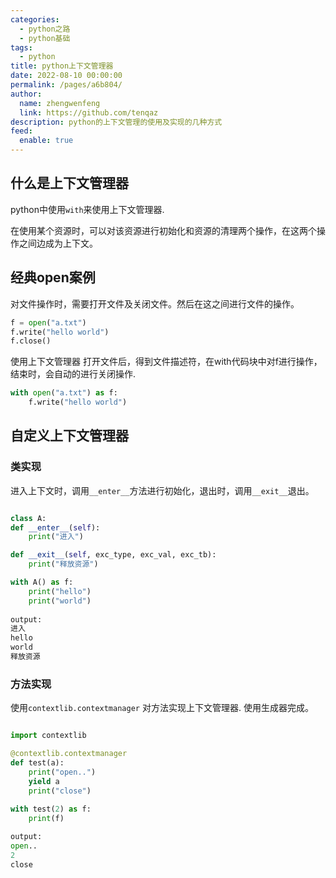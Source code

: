 ```yaml
---
categories: 
  - python之路
  - python基础
tags: 
  - python
title: python上下文管理器
date: 2022-08-10 00:00:00
permalink: /pages/a6b804/
author: 
  name: zhengwenfeng
  link: https://github.com/tenqaz
description: python的上下文管理的使用及实现的几种方式
feed: 
  enable: true
---
```




## 什么是上下文管理器

python中使用`with`来使用上下文管理器.

在使用某个资源时，可以对该资源进行初始化和资源的清理两个操作，在这两个操作之间边成为上下文。

## 经典open案例

对文件操作时，需要打开文件及关闭文件。然后在这之间进行文件的操作。

```python
f = open("a.txt")
f.write("hello world")
f.close()
```

使用上下文管理器
打开文件后，得到文件描述符，在with代码块中对f进行操作，结束时，会自动的进行关闭操作.
```python
with open("a.txt") as f:
    f.write("hello world")
```

## 自定义上下文管理器

### 类实现

进入上下文时，调用`__enter__`方法进行初始化，退出时，调用`__exit__`退出。

```python

class A:
def __enter__(self):
    print("进入")

def __exit__(self, exc_type, exc_val, exc_tb):
    print("释放资源")

with A() as f:
    print("hello")
    print("world")
   
output: 
进入
hello
world
释放资源

```

### 方法实现

使用`contextlib.contextmanager` 对方法实现上下文管理器. 使用生成器完成。

```python

import contextlib

@contextlib.contextmanager
def test(a):
    print("open..")
    yield a
    print("close")
    
with test(2) as f:
    print(f)

output:
open..
2
close
```